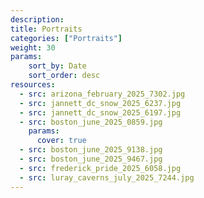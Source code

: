 ```yaml
---
description: 
title: Portraits
categories: ["Portraits"]
weight: 30
params:
    sort_by: Date
    sort_order: desc
resources:
  - src: arizona_february_2025_7302.jpg
  - src: jannett_dc_snow_2025_6237.jpg
  - src: jannett_dc_snow_2025_6197.jpg
  - src: boston_june_2025_0859.jpg
    params:
      cover: true
  - src: boston_june_2025_9138.jpg
  - src: boston_june_2025_9467.jpg
  - src: frederick_pride_2025_6058.jpg
  - src: luray_caverns_july_2025_7244.jpg
---
```


